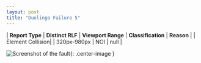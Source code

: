 ```yaml
---
layout: post
title: "Duolingo Failure 5"
---
```

| **Report Type** | **Distinct RLF** | **Viewport Range** | **Classification** | **Reason** |
| Element Collision|  | 320px-980px | NOI | null | 

![Screenshot of the fault](../../../assets/images/Duolingo/fault5/overlapWidth650.png){: .center-image }